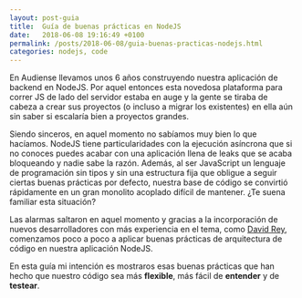 ```yaml
---
layout: post-guia
title:  Guía de buenas prácticas en NodeJS
date:   2018-06-08 19:16:49 +0100
permalink: /posts/2018-06-08/guia-buenas-practicas-nodejs.html
categories: nodejs, code
---
```

En Audiense llevamos unos 6 años construyendo nuestra aplicación de backend en NodeJS. Por aquel entonces esta novedosa plataforma para correr JS de lado del servidor estaba en auge y la gente se tiraba de cabeza a crear sus proyectos (o incluso a migrar los existentes) en ella aún sin saber si escalaría bien a proyectos grandes.

Siendo sinceros, en aquel momento no sabíamos muy bien lo que hacíamos. NodeJS tiene particularidades con la ejecución asíncrona que si no conoces puedes acabar con una aplicación llena de leaks que se acaba bloqueando y nadie sabe la razón. Además, al ser JavaScript un lenguaje de programación sin tipos y sin una estructura fija que obligue a seguir ciertas buenas prácticas por defecto, nuestra base de código se convirtió rápidamente en un gran monolito acoplado difícil de mantener. ¿Te suena familiar esta situación?

Las alarmas saltaron en aquel momento y gracias a la incorporación de nuevos desarrolladores con más experiencia en el tema, como [David Rey](https://twitter.com/dreyacosta), comenzamos poco a poco a aplicar buenas prácticas de arquitectura de código en nuestra aplicación NodeJS.

En esta guía mi intención es mostraros esas buenas prácticas que han hecho que nuestro código sea más **flexible**, más fácil de **entender** y de **testear**.
